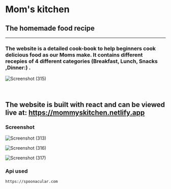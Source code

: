 # Mom's kitchen
## The homemade food recipe

<hr />

### The website is a detailed cook-book to help beginners cook delicious food as our Moms make. It contains different recepies of 4 different categories (Breakfast, Lunch, Snacks ,Dinner:)  .



![Screenshot (315)](https://user-images.githubusercontent.com/109866847/235042066-7ea42f60-b896-4525-9f8c-90c130bb75a8.png)


<br>


## The website is built with react and can be viewed live at: https://mommyskitchen.netlify.app


### Screenshot





![Screenshot (313)](https://user-images.githubusercontent.com/109866847/235042089-ec213eb8-f93b-4b7a-921d-1c8639d0223e.png)




![Screenshot (316)](https://user-images.githubusercontent.com/109866847/235042114-aafaa4c7-7f23-4f7e-8f26-88fe79c1a15f.png)



![Screenshot (317)](https://user-images.githubusercontent.com/109866847/235042124-9bcb2e45-5da2-4a09-9618-f700cbe42626.png)



### Api used
  ``` https://spoonacular.com ```
